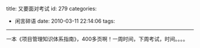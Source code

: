 title: 又要面对考试
id: 279
categories:
  - 闲言碎语
date: 2010-03-11 22:14:06
tags:
---

一本《项目管理知识体系指南》，400多页啊！一周时间，下周考试，时间。。。。